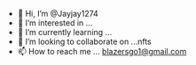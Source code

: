- 👋 Hi, I’m @Jayjay1274
- 👀 I’m interested in ...
- 🌱 I’m currently learning ...
- 💞️ I’m looking to collaborate on ...nfts
- 📫 How to reach me ...
blazersgo1@gmail.com
<!---
Jayjay1274/Jayjay1274 is a ✨ special ✨ repository because its `README.md` (this file) appears on your GitHub profile.
You can click the Preview link to take a look at your changes.
--->
